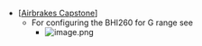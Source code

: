 - [[Airbrakes Capstone]]
	- For configuring the BHI260 for G range see
		- ![image.png](../assets/image_1712443594411_0.png)

[//begin]: # "Autogenerated link references for markdown compatibility"
[Airbrakes Capstone]: <../pages-ls/Airbrakes Capstone> "Airbrakes Capstone"
[//end]: # "Autogenerated link references"